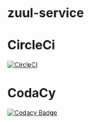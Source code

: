 # zuul-service
# CircleCi
[![CircleCI](https://circleci.com/gh/utkarsh311/zuul-service.svg?style=svg)](https://circleci.com/gh/utkarsh311/zuul-service)
# CodaCy
[![Codacy Badge](https://api.codacy.com/project/badge/Grade/ac500aee037046e1831dcc4a99431eb3)](https://www.codacy.com/app/utkarsh311/zuul-service?utm_source=github.com&amp;utm_medium=referral&amp;utm_content=utkarsh311/zuul-service&amp;utm_campaign=Badge_Grade)
